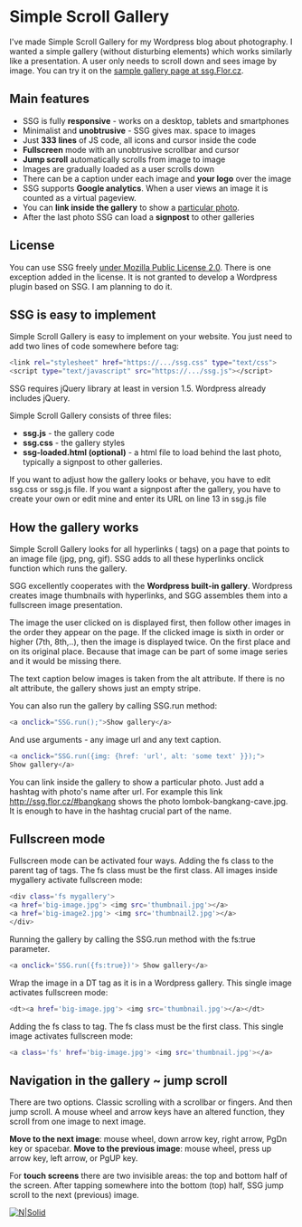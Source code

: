 # Simple Scroll Gallery

I've made Simple Scroll Gallery for my Wordpress blog about photography. I wanted a simple gallery (without disturbing elements) which works similarly like a presentation. A user only needs to scroll down and sees image by image. You can try it on the [sample  gallery page at ssg.Flor.cz](http://ssg.flor.cz/).

## Main features

- SSG is fully **responsive** - works on a desktop, tablets and smartphones
- Minimalist and **unobtrusive** - SSG gives max. space to images
- Just **333 lines** of JS code, all icons and cursor inside the code
- **Fullscreen** mode with an unobtrusive scrollbar and cursor
- **Jump scroll** automatically scrolls from image to image
- Images are gradually loaded as a user scrolls down
- There can be a caption under each image and **your logo** over the image
- SSG supports **Google analytics**. When a user views an image it is counted as a virtual pageview.
- You can **link inside the gallery** to show a [particular photo](http://ssg.flor.cz/#bangkang).   
- After the last photo SSG can load a **signpost** to other galleries

## License
You can use SSG freely [under Mozilla Public License 2.0](https://tldrlegal.com/license/mozilla-public-license-2.0-(mpl-2)). There is one exception added in the license. It is not granted to develop a Wordpress plugin based on SSG. I am planning to do it.


## SSG is easy to implement
Simple Scroll Gallery is easy to implement on your website. You just need to add two lines of code somewhere before </body> tag:

```sh
<link rel="stylesheet" href="https://.../ssg.css" type="text/css">
<script type="text/javascript" src="https://.../ssg.js"></script>
```
SSG requires jQuery library at least in version 1.5. Wordpress already includes jQuery.

Simple Scroll Gallery consists of three files: 
- **ssg.js** - the gallery code 
- **ssg.css** - the gallery styles 
- **ssg-loaded.html (optional)** -  a html file to load behind the last photo, typically a signpost to other galleries.

If you want to adjust how the gallery looks or behave, you have to edit ssg.css or ssg.js file. If you want a signpost after the gallery, you have to create your own or edit mine and enter its URL on line 13 in ssg.js file

## How the gallery works
Simple Scroll Gallery looks for all hyperlinks (<a> tags) on a page that points to an image file (jpg, png, gif). SSG adds to all these hyperlinks onclick function which runs the gallery.

SGG excellently cooperates with the **Wordpress built-in gallery**. Wordpress creates image thumbnails with hyperlinks, and SGG assembles them into a fullscreen image presentation.

The image the user clicked on is displayed first, then follow other images in the order they appear on the page. If the clicked image is sixth in order or higher (7th, 8th,..), then the image is displayed twice. On the first place and on its original place. Because that image can be part of some image series and it would be missing there.

The text caption below images is taken from the alt attribute. If there is no alt attribute, the gallery shows just an empty stripe.

You can also run the gallery by calling SSG.run method:

```sh
<a onclick="SSG.run();">Show gallery</a>
```

And use arguments - any image url and any text caption.
```sh
<a onclick="SSG.run({img: {href: 'url', alt: 'some text' }});">
Show gallery</a>
```

You can link inside the gallery to show a particular photo. Just add a hashtag with photo's name after url. For example this link http://ssg.flor.cz/#bangkang shows the photo lombok-bangkang-cave.jpg. It is enough to have in the hashtag crucial part of the name.

## Fullscreen mode
Fullscreen mode can be activated four ways.
Adding the fs class to the parent tag of <a> tags. The fs class must be the first class. All images inside mygallery activate fullscreen mode:
```sh
<div class='fs mygallery'>
<a href='big-image.jpg'> <img src='thumbnail.jpg'></a>
<a href='big-image2.jpg'> <img src='thumbnail2.jpg'></a>
</div>
```
Running the gallery by calling the SSG.run method with the fs:true parameter.

```sh
<a onclick='SSG.run({fs:true})'> Show gallery</a>
```
Wrap the image in a DT tag as it is in a Wordpress gallery. This single image activates fullscreen mode:

```sh
<dt><a href='big-image.jpg'> <img src='thumbnail.jpg'></a></dt> 
```
Adding the fs class to <a> tag. The fs class must be the first class. This single image activates fullscreen mode:
```sh
<a class='fs' href='big-image.jpg'> <img src='thumbnail.jpg'></a> 
```

## Navigation in the gallery ~ jump scroll
There are two options. Classic scrolling with a scrollbar or fingers. And then jump scroll. A mouse wheel and arrow keys have an altered function, they scroll from one image to next image.

**Move to the next image**: mouse wheel, down arrow key, right arrow, PgDn key or spacebar. 
**Move to the previous image**: mouse wheel, press up arrow key, left arrow, or PgUP key.

For **touch screens** there are two invisible areas: the top and bottom half of the screen. After tapping somewhere into the bottom (top) half, SSG jump scroll to the next (previous) image.
&nbsp;

[![N|Solid](https://www.flor.cz/blog/wp-content/uploads/simple-scroll-gallery.jpg)](http://ssg.flor.cz/)